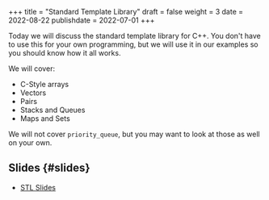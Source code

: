 +++
title = "Standard Template Library"
draft = false
weight = 3
date = 2022-08-22
publishdate = 2022-07-01
+++

Today we will discuss the standard template library for C++.  You don't have to use this for your own
programming, but we will use it in our examples so you should know how it all works.

We will cover:

-   C-Style arrays
-   Vectors
-   Pairs
-   Stacks and Queues
-   Maps and Sets

We will not cover `priority_queue`, but you may want to look at those as well on your own.


## Slides {#slides}

-   [STL Slides](/slides/standard-template-library.pdf)
